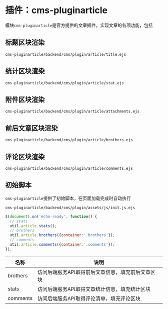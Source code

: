 # 插件：cms-pluginarticle

模块`cms-pluginarticle`是官方提供的文章插件，实现文章的各项功能，包括

## 标题区块渲染

`cms-pluginarticle/backend/cms/plugin/article/title.ejs`

## 统计区块渲染

`cms-pluginarticle/backend/cms/plugin/article/stat.ejs`

## 附件区块渲染

`cms-pluginarticle/backend/cms/plugin/article/attachments.ejs`

## 前后文章区块渲染

`cms-pluginarticle/backend/cms/plugin/article/brothers.ejs`

## 评论区块渲染

`cms-pluginarticle/backend/cms/plugin/article/comments.ejs`

## 初始脚本

`cms-pluginarticle`提供了初始脚本，在页面加载完成时自动执行

`cms-pluginarticle/backend/cms/plugin/assets/js/init.js.ejs`

``` javascript
$(document).on('echo-ready', function() {
  // stats
  util.article.stats();
  // brothers
  util.article.brothers({container:'.brothers'});
  // comments
  util.article.comments({container:'.comments'});
});
```

|名称|说明|
|-|-|
|brothers|访问后端服务API取得前后文章信息，填充前后文章区块|
|stats|访问后端服务API取得文章统计信息，填充统计区块|
|comments|访问后端服务API取得评论清单，填充评论区块|
